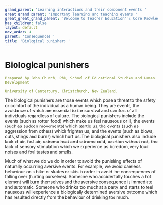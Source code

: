 ```yaml
---
grand_parent: 'Learning interactions and their component events '
great_grand_parent: 'Important learning and teaching events '
great_great_grand_parent: 'Welcome to Teacher Education''s Core Knowledge and Skills.'
has_children: false
layout: default
nav_order: 4
parent: 'Consequences '
title: 'Biological punishers '
---
```

# Biological punishers


```yaml
Prepared by John Church, PhD, School of Educational Studies and Human
Development

University of Canterbury, Christchurch, New Zealand.
```


The biological punishers are those events which pose a threat to the
safety or comfort of the individual as a human being. They are events,
the avoidance of which are essential to the survival and comfort of all
individuals regardless of culture. The biological punishers include the
events (such as rotten food) which make us feel nauseous or ill, the
events (such as sudden movements) which startle us, the events (such as
aggression from others) which frighten us, and the events (such as
blows, cuts, stings and burns) which hurt us. The biological punishers
also include lack of air, foul air, extreme heat and extreme cold,
exertion without rest, the lack of sensory stimulation which we
experience as boredom, very loud noises and foul tastes and smells.

Much of what we do we do in order to avoid the punishing effects of
naturally occurring aversive events. For example, we avoid careless
behaviour on a bike or skates or skis in order to avoid the consequences
of falling over (hurting ourselves). Someone who accidentally touches a
hot element will burn themselves and the aversive consequence is
immediate and automatic. Someone who drinks too much at a party and
starts to feel nauseous will experience a biologically determined
aversive outcome which has resulted directly from the behaviour of
drinking too much.
